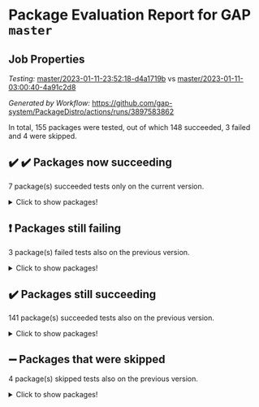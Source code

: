 # Package Evaluation Report for GAP `master`

## Job Properties

*Testing:* [master/2023-01-11-23:52:18-d4a1719b](https://github.com/gap-system/PackageDistro/blob/data/reports/master/2023-01-11-23:52:18-d4a1719b) vs [master/2023-01-11-03:00:40-4a91c2d8](https://github.com/gap-system/PackageDistro/blob/data/reports/master/2023-01-11-03:00:40-4a91c2d8)

*Generated by Workflow:* https://github.com/gap-system/PackageDistro/actions/runs/3897583862

In total, 155 packages were tested, out of which 148 succeeded, 3 failed and 4 were skipped.

## :heavy_check_mark: :heavy_check_mark: Packages now succeeding

7 package(s) succeeded tests only on the current version.
<details><summary>Click to show packages!</summary>

- atlasrep 2.1.6 [(success)](https://github.com/gap-system/PackageDistro/actions/runs/3897583862/jobs/6655578063) vs atlasrep 2.1.6 [(failure)](https://github.com/gap-system/PackageDistro/actions/runs/3889066645/jobs/6637160078)
- automgrp 1.3.2 [(success)](https://github.com/gap-system/PackageDistro/actions/runs/3897583862/jobs/6655578382) vs automgrp 1.3.2 [(failure)](https://github.com/gap-system/PackageDistro/actions/runs/3889066645/jobs/6637160387)
- congruence 1.2.4 [(success)](https://github.com/gap-system/PackageDistro/actions/runs/3897583862/jobs/6655579087) vs congruence 1.2.4 [(failure)](https://github.com/gap-system/PackageDistro/actions/runs/3889066645/jobs/6637160974)
- intpic 0.3.0 [(success)](https://github.com/gap-system/PackageDistro/actions/runs/3897583862/jobs/6655583258) vs intpic 0.3.0 [(failure)](https://github.com/gap-system/PackageDistro/actions/runs/3889066645/jobs/6637164912)
- normalizinterface 1.3.5 [(success)](https://github.com/gap-system/PackageDistro/actions/runs/3897583862/jobs/6655585492) vs normalizinterface 1.3.5 [(failure)](https://github.com/gap-system/PackageDistro/actions/runs/3889066645/jobs/6637167328)
- polenta 1.3.10 [(success)](https://github.com/gap-system/PackageDistro/actions/runs/3897583862/jobs/6655586517) vs polenta 1.3.10 [(failure)](https://github.com/gap-system/PackageDistro/actions/runs/3889066645/jobs/6637167873)
- singular 2022.09.23 [(success)](https://github.com/gap-system/PackageDistro/actions/runs/3897583862/jobs/6655588159) vs singular 2022.09.23 [(failure)](https://github.com/gap-system/PackageDistro/actions/runs/3889066645/jobs/6637169440)
</details>

## :exclamation: Packages still failing

3 package(s) failed tests also on the previous version.
<details><summary>Click to show packages!</summary>

- groupoids 1.71 [(failure)](https://github.com/gap-system/PackageDistro/actions/runs/3897583862/jobs/6655582293)
- semigroups 5.2.0 [(failure)](https://github.com/gap-system/PackageDistro/actions/runs/3897583862/jobs/6655587760)
- xmod 2.88 [(failure)](https://github.com/gap-system/PackageDistro/actions/runs/3897583862/jobs/6655589861)
</details>

## :heavy_check_mark: Packages still succeeding

141 package(s) succeeded tests also on the previous version.
<details><summary>Click to show packages!</summary>

- 4ti2interface 2022.09-01 [(success)](https://github.com/gap-system/PackageDistro/actions/runs/3897583862/jobs/6655577548)
- ace 5.6.2 [(success)](https://github.com/gap-system/PackageDistro/actions/runs/3897583862/jobs/6655577636)
- aclib 1.3.2 [(success)](https://github.com/gap-system/PackageDistro/actions/runs/3897583862/jobs/6655577707)
- agt 0.3.1 [(success)](https://github.com/gap-system/PackageDistro/actions/runs/3897583862/jobs/6655577808)
- alnuth 3.2.1 [(success)](https://github.com/gap-system/PackageDistro/actions/runs/3897583862/jobs/6655577899)
- anupq 3.3.0 [(success)](https://github.com/gap-system/PackageDistro/actions/runs/3897583862/jobs/6655577990)
- autodoc 2022.10.20 [(success)](https://github.com/gap-system/PackageDistro/actions/runs/3897583862/jobs/6655578168)
- automata 1.15 [(success)](https://github.com/gap-system/PackageDistro/actions/runs/3897583862/jobs/6655578277)
- autpgrp 1.11 [(success)](https://github.com/gap-system/PackageDistro/actions/runs/3897583862/jobs/6655578474)
- cap 2022.12-15 [(success)](https://github.com/gap-system/PackageDistro/actions/runs/3897583862/jobs/6655578553)
- caratinterface 2.3.4 [(success)](https://github.com/gap-system/PackageDistro/actions/runs/3897583862/jobs/6655578632)
- cddinterface 2022.11.01 [(success)](https://github.com/gap-system/PackageDistro/actions/runs/3897583862/jobs/6655578717)
- circle 1.6.5 [(success)](https://github.com/gap-system/PackageDistro/actions/runs/3897583862/jobs/6655578822)
- classicpres 1.22 [(success)](https://github.com/gap-system/PackageDistro/actions/runs/3897583862/jobs/6655578893)
- cohomolo 1.6.11 [(success)](https://github.com/gap-system/PackageDistro/actions/runs/3897583862/jobs/6655578984)
- corelg 1.56 [(success)](https://github.com/gap-system/PackageDistro/actions/runs/3897583862/jobs/6655579170)
- crime 1.6 [(success)](https://github.com/gap-system/PackageDistro/actions/runs/3897583862/jobs/6655579240)
- crisp 1.4.6 [(success)](https://github.com/gap-system/PackageDistro/actions/runs/3897583862/jobs/6655579329)
- crypting 0.10.4 [(success)](https://github.com/gap-system/PackageDistro/actions/runs/3897583862/jobs/6655579400)
- cryst 4.1.25 [(success)](https://github.com/gap-system/PackageDistro/actions/runs/3897583862/jobs/6655579501)
- crystcat 1.1.10 [(success)](https://github.com/gap-system/PackageDistro/actions/runs/3897583862/jobs/6655579585)
- ctbllib 1.3.4 [(success)](https://github.com/gap-system/PackageDistro/actions/runs/3897583862/jobs/6655579672)
- cubefree 1.19 [(success)](https://github.com/gap-system/PackageDistro/actions/runs/3897583862/jobs/6655579765)
- curlinterface 2.3.1 [(success)](https://github.com/gap-system/PackageDistro/actions/runs/3897583862/jobs/6655579847)
- cvec 2.7.6 [(success)](https://github.com/gap-system/PackageDistro/actions/runs/3897583862/jobs/6655579924)
- datastructures 0.3.0 [(success)](https://github.com/gap-system/PackageDistro/actions/runs/3897583862/jobs/6655580004)
- deepthought 1.0.6 [(success)](https://github.com/gap-system/PackageDistro/actions/runs/3897583862/jobs/6655580068)
- design 1.7 [(success)](https://github.com/gap-system/PackageDistro/actions/runs/3897583862/jobs/6655580153)
- difsets 2.3.1 [(success)](https://github.com/gap-system/PackageDistro/actions/runs/3897583862/jobs/6655580224)
- digraphs 1.6.1 [(success)](https://github.com/gap-system/PackageDistro/actions/runs/3897583862/jobs/6655580296)
- edim 1.3.6 [(success)](https://github.com/gap-system/PackageDistro/actions/runs/3897583862/jobs/6655580374)
- example 4.3.3 [(success)](https://github.com/gap-system/PackageDistro/actions/runs/3897583862/jobs/6655580434)
- examplesforhomalg 2022.11-01 [(success)](https://github.com/gap-system/PackageDistro/actions/runs/3897583862/jobs/6655580506)
- factint 1.6.3 [(success)](https://github.com/gap-system/PackageDistro/actions/runs/3897583862/jobs/6655580575)
- ferret 1.0.9 [(success)](https://github.com/gap-system/PackageDistro/actions/runs/3897583862/jobs/6655580688)
- fga 1.4.0 [(success)](https://github.com/gap-system/PackageDistro/actions/runs/3897583862/jobs/6655580783)
- fining 1.5.4 [(success)](https://github.com/gap-system/PackageDistro/actions/runs/3897583862/jobs/6655580873)
- float 1.0.3 [(success)](https://github.com/gap-system/PackageDistro/actions/runs/3897583862/jobs/6655580971)
- format 1.4.3 [(success)](https://github.com/gap-system/PackageDistro/actions/runs/3897583862/jobs/6655581078)
- forms 1.2.9 [(success)](https://github.com/gap-system/PackageDistro/actions/runs/3897583862/jobs/6655581171)
- fplsa 1.2.6 [(success)](https://github.com/gap-system/PackageDistro/actions/runs/3897583862/jobs/6655581280)
- fr 2.4.12 [(success)](https://github.com/gap-system/PackageDistro/actions/runs/3897583862/jobs/6655581374)
- francy 1.2.5 [(success)](https://github.com/gap-system/PackageDistro/actions/runs/3897583862/jobs/6655581454)
- fwtree 1.3 [(success)](https://github.com/gap-system/PackageDistro/actions/runs/3897583862/jobs/6655581531)
- gapdoc 1.6.6 [(success)](https://github.com/gap-system/PackageDistro/actions/runs/3897583862/jobs/6655581620)
- gauss 2023.01-01 [(success)](https://github.com/gap-system/PackageDistro/actions/runs/3897583862/jobs/6655581695)
- gaussforhomalg 2022.08-03 [(success)](https://github.com/gap-system/PackageDistro/actions/runs/3897583862/jobs/6655581767)
- gbnp 1.0.5 [(success)](https://github.com/gap-system/PackageDistro/actions/runs/3897583862/jobs/6655581838)
- generalizedmorphismsforcap 2022.12-01 [(success)](https://github.com/gap-system/PackageDistro/actions/runs/3897583862/jobs/6655581918)
- genss 1.6.8 [(success)](https://github.com/gap-system/PackageDistro/actions/runs/3897583862/jobs/6655582006)
- gradedmodules 2022.09-02 [(success)](https://github.com/gap-system/PackageDistro/actions/runs/3897583862/jobs/6655582071)
- gradedringforhomalg 2022.11-01 [(success)](https://github.com/gap-system/PackageDistro/actions/runs/3897583862/jobs/6655582139)
- grape 4.9.0 [(success)](https://github.com/gap-system/PackageDistro/actions/runs/3897583862/jobs/6655582220)
- grpconst 2.6.3 [(success)](https://github.com/gap-system/PackageDistro/actions/runs/3897583862/jobs/6655582354)
- guarana 0.96.3 [(success)](https://github.com/gap-system/PackageDistro/actions/runs/3897583862/jobs/6655582419)
- guava 3.18 [(success)](https://github.com/gap-system/PackageDistro/actions/runs/3897583862/jobs/6655582498)
- hap 1.49 [(success)](https://github.com/gap-system/PackageDistro/actions/runs/3897583862/jobs/6655582574)
- hapcryst 0.1.15 [(success)](https://github.com/gap-system/PackageDistro/actions/runs/3897583862/jobs/6655582638)
- hecke 1.5.3 [(success)](https://github.com/gap-system/PackageDistro/actions/runs/3897583862/jobs/6655582710)
- help 3.5 [(success)](https://github.com/gap-system/PackageDistro/actions/runs/3897583862/jobs/6655582841)
- homalg 2022.12-02 [(success)](https://github.com/gap-system/PackageDistro/actions/runs/3897583862/jobs/6655582933)
- homalgtocas 2022.11-02 [(success)](https://github.com/gap-system/PackageDistro/actions/runs/3897583862/jobs/6655583012)
- idrel 2.44 [(success)](https://github.com/gap-system/PackageDistro/actions/runs/3897583862/jobs/6655583104)
- images 1.3.1 [(success)](https://github.com/gap-system/PackageDistro/actions/runs/3897583862/jobs/6655583198)
- io 4.8.0 [(success)](https://github.com/gap-system/PackageDistro/actions/runs/3897583862/jobs/6655583336)
- io_forhomalg 2022.11-01 [(success)](https://github.com/gap-system/PackageDistro/actions/runs/3897583862/jobs/6655583408)
- irredsol 1.4.4 [(success)](https://github.com/gap-system/PackageDistro/actions/runs/3897583862/jobs/6655583491)
- json 2.1.1 [(success)](https://github.com/gap-system/PackageDistro/actions/runs/3897583862/jobs/6655583562)
- jupyterkernel 1.4.1 [(success)](https://github.com/gap-system/PackageDistro/actions/runs/3897583862/jobs/6655583627)
- jupyterviz 1.5.6 [(success)](https://github.com/gap-system/PackageDistro/actions/runs/3897583862/jobs/6655583680)
- kan 1.34 [(success)](https://github.com/gap-system/PackageDistro/actions/runs/3897583862/jobs/6655583754)
- kbmag 1.5.11 [(success)](https://github.com/gap-system/PackageDistro/actions/runs/3897583862/jobs/6655583830)
- laguna 3.9.5 [(success)](https://github.com/gap-system/PackageDistro/actions/runs/3897583862/jobs/6655583910)
- liealgdb 2.2.1 [(success)](https://github.com/gap-system/PackageDistro/actions/runs/3897583862/jobs/6655583981)
- liepring 2.8 [(success)](https://github.com/gap-system/PackageDistro/actions/runs/3897583862/jobs/6655584050)
- liering 2.4.2 [(success)](https://github.com/gap-system/PackageDistro/actions/runs/3897583862/jobs/6655584119)
- linearalgebraforcap 2022.12-04 [(success)](https://github.com/gap-system/PackageDistro/actions/runs/3897583862/jobs/6655584188)
- localizeringforhomalg 2022.11-01 [(success)](https://github.com/gap-system/PackageDistro/actions/runs/3897583862/jobs/6655584264)
- loops 3.4.3 [(success)](https://github.com/gap-system/PackageDistro/actions/runs/3897583862/jobs/6655584323)
- lpres 1.0.3 [(success)](https://github.com/gap-system/PackageDistro/actions/runs/3897583862/jobs/6655584411)
- majoranaalgebras 1.5.1 [(success)](https://github.com/gap-system/PackageDistro/actions/runs/3897583862/jobs/6655584473)
- mapclass 1.4.6 [(success)](https://github.com/gap-system/PackageDistro/actions/runs/3897583862/jobs/6655584539)
- matgrp 0.70 [(success)](https://github.com/gap-system/PackageDistro/actions/runs/3897583862/jobs/6655584612)
- matricesforhomalg 2023.01-01 [(success)](https://github.com/gap-system/PackageDistro/actions/runs/3897583862/jobs/6655584722)
- modisom 2.5.3 [(success)](https://github.com/gap-system/PackageDistro/actions/runs/3897583862/jobs/6655584808)
- modulepresentationsforcap 2022.12-01 [(success)](https://github.com/gap-system/PackageDistro/actions/runs/3897583862/jobs/6655584893)
- modules 2022.11-01 [(success)](https://github.com/gap-system/PackageDistro/actions/runs/3897583862/jobs/6655585018)
- monoidalcategories 2022.12-01 [(success)](https://github.com/gap-system/PackageDistro/actions/runs/3897583862/jobs/6655585124)
- nconvex 2022.09-01 [(success)](https://github.com/gap-system/PackageDistro/actions/runs/3897583862/jobs/6655585231)
- nilmat 1.4.2 [(success)](https://github.com/gap-system/PackageDistro/actions/runs/3897583862/jobs/6655585330)
- nock 1.5 [(success)](https://github.com/gap-system/PackageDistro/actions/runs/3897583862/jobs/6655585412)
- nq 2.5.9 [(success)](https://github.com/gap-system/PackageDistro/actions/runs/3897583862/jobs/6655585638)
- numericalsgps 1.3.1 [(success)](https://github.com/gap-system/PackageDistro/actions/runs/3897583862/jobs/6655585718)
- openmath 11.5.2 [(success)](https://github.com/gap-system/PackageDistro/actions/runs/3897583862/jobs/6655586002)
- orb 4.9.0 [(success)](https://github.com/gap-system/PackageDistro/actions/runs/3897583862/jobs/6655586099)
- packagemanager 1.3.2 [(success)](https://github.com/gap-system/PackageDistro/actions/runs/3897583862/jobs/6655586182)
- patternclass 2.4.3 [(success)](https://github.com/gap-system/PackageDistro/actions/runs/3897583862/jobs/6655586294)
- permut 2.0.4 [(success)](https://github.com/gap-system/PackageDistro/actions/runs/3897583862/jobs/6655586399)
- polymaking 0.8.6 [(success)](https://github.com/gap-system/PackageDistro/actions/runs/3897583862/jobs/6655586580)
- primgrp 3.4.3 [(success)](https://github.com/gap-system/PackageDistro/actions/runs/3897583862/jobs/6655586677)
- profiling 2.5.2 [(success)](https://github.com/gap-system/PackageDistro/actions/runs/3897583862/jobs/6655586796)
- qpa 1.34 [(success)](https://github.com/gap-system/PackageDistro/actions/runs/3897583862/jobs/6655586884)
- quagroup 1.8.3 [(success)](https://github.com/gap-system/PackageDistro/actions/runs/3897583862/jobs/6655586969)
- radiroot 2.9 [(success)](https://github.com/gap-system/PackageDistro/actions/runs/3897583862/jobs/6655587043)
- rcwa 4.7.1 [(success)](https://github.com/gap-system/PackageDistro/actions/runs/3897583862/jobs/6655587124)
- rds 1.8 [(success)](https://github.com/gap-system/PackageDistro/actions/runs/3897583862/jobs/6655587200)
- recog 1.4.2 [(success)](https://github.com/gap-system/PackageDistro/actions/runs/3897583862/jobs/6655587270)
- repndecomp 1.3.0 [(success)](https://github.com/gap-system/PackageDistro/actions/runs/3897583862/jobs/6655587331)
- repsn 3.1.0 [(success)](https://github.com/gap-system/PackageDistro/actions/runs/3897583862/jobs/6655587399)
- resclasses 4.7.3 [(success)](https://github.com/gap-system/PackageDistro/actions/runs/3897583862/jobs/6655587467)
- ringsforhomalg 2022.11-01 [(success)](https://github.com/gap-system/PackageDistro/actions/runs/3897583862/jobs/6655587526)
- sco 2022.09-01 [(success)](https://github.com/gap-system/PackageDistro/actions/runs/3897583862/jobs/6655587595)
- scscp 2.4.0 [(success)](https://github.com/gap-system/PackageDistro/actions/runs/3897583862/jobs/6655587669)
- sglppow 2.3 [(success)](https://github.com/gap-system/PackageDistro/actions/runs/3897583862/jobs/6655587836)
- sgpviz 0.999.5 [(success)](https://github.com/gap-system/PackageDistro/actions/runs/3897583862/jobs/6655587951)
- simpcomp 2.1.14 [(success)](https://github.com/gap-system/PackageDistro/actions/runs/3897583862/jobs/6655588045)
- sl2reps 1.1 [(success)](https://github.com/gap-system/PackageDistro/actions/runs/3897583862/jobs/6655588244)
- sla 1.5.3 [(success)](https://github.com/gap-system/PackageDistro/actions/runs/3897583862/jobs/6655588351)
- smallgrp 1.5.1 [(success)](https://github.com/gap-system/PackageDistro/actions/runs/3897583862/jobs/6655588425)
- smallsemi 0.6.13 [(success)](https://github.com/gap-system/PackageDistro/actions/runs/3897583862/jobs/6655588496)
- sonata 2.9.6 [(success)](https://github.com/gap-system/PackageDistro/actions/runs/3897583862/jobs/6655588567)
- sophus 1.27 [(success)](https://github.com/gap-system/PackageDistro/actions/runs/3897583862/jobs/6655588656)
- spinsym 1.5.2 [(success)](https://github.com/gap-system/PackageDistro/actions/runs/3897583862/jobs/6655588732)
- standardff 0.9.4 [(success)](https://github.com/gap-system/PackageDistro/actions/runs/3897583862/jobs/6655588795)
- symbcompcc 1.3.2 [(success)](https://github.com/gap-system/PackageDistro/actions/runs/3897583862/jobs/6655588884)
- thelma 1.3 [(success)](https://github.com/gap-system/PackageDistro/actions/runs/3897583862/jobs/6655588981)
- tomlib 1.2.9 [(success)](https://github.com/gap-system/PackageDistro/actions/runs/3897583862/jobs/6655589090)
- toolsforhomalg 2022.12-01 [(success)](https://github.com/gap-system/PackageDistro/actions/runs/3897583862/jobs/6655589152)
- toric 1.9.5 [(success)](https://github.com/gap-system/PackageDistro/actions/runs/3897583862/jobs/6655589212)
- toricvarieties 2022.07.13 [(success)](https://github.com/gap-system/PackageDistro/actions/runs/3897583862/jobs/6655589284)
- transgrp 3.6.3 [(success)](https://github.com/gap-system/PackageDistro/actions/runs/3897583862/jobs/6655589351)
- ugaly 4.0.3 [(success)](https://github.com/gap-system/PackageDistro/actions/runs/3897583862/jobs/6655589408)
- unipot 1.5 [(success)](https://github.com/gap-system/PackageDistro/actions/runs/3897583862/jobs/6655589487)
- unitlib 4.1.0 [(success)](https://github.com/gap-system/PackageDistro/actions/runs/3897583862/jobs/6655589544)
- utils 0.81 [(success)](https://github.com/gap-system/PackageDistro/actions/runs/3897583862/jobs/6655589610)
- uuid 0.7 [(success)](https://github.com/gap-system/PackageDistro/actions/runs/3897583862/jobs/6655589664)
- walrus 0.9991 [(success)](https://github.com/gap-system/PackageDistro/actions/runs/3897583862/jobs/6655589729)
- wedderga 4.10.2 [(success)](https://github.com/gap-system/PackageDistro/actions/runs/3897583862/jobs/6655589788)
- xmodalg 1.23 [(success)](https://github.com/gap-system/PackageDistro/actions/runs/3897583862/jobs/6655589916)
- yangbaxter 0.10.2 [(success)](https://github.com/gap-system/PackageDistro/actions/runs/3897583862/jobs/6655589989)
- zeromqinterface 0.14 [(success)](https://github.com/gap-system/PackageDistro/actions/runs/3897583862/jobs/6655590054)
</details>

## :heavy_minus_sign: Packages that were skipped

4 package(s) skipped tests also on the previous version.
<details><summary>Click to show packages!</summary>

- browse 1.8.19 [(skipped)](https://github.com/gap-system/PackageDistro/actions/runs/3897583862/jobs/6655428177)
- itc 1.5.1 [(skipped)](https://github.com/gap-system/PackageDistro/actions/runs/3897583862/jobs/6655428177)
- polycyclic 2.16 [(skipped)](https://github.com/gap-system/PackageDistro/actions/runs/3897583862/jobs/6655428177)
- xgap 4.31 [(skipped)](https://github.com/gap-system/PackageDistro/actions/runs/3897583862/jobs/6655428177)
</details>

